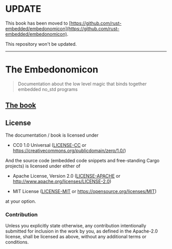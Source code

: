# UPDATE

This book has been moved to [https://github.com/rust-embedded/embedonomicon](https://github.com/rust-embedded/embedonomicon).

This repository won't be updated.

---

# The Embedonomicon

> Documentation about the low level magic that binds together embedded no_std programs

## [The book](https://japaric.github.io/embedonomicon/)

## License

The documentation / book is licensed under

- CC0 1.0 Universal ([LICENSE-CC](LICENSE-CC) or https://creativecommons.org/publicdomain/zero/1.0/)

And the source code (embedded code snippets and free-standing Cargo projects) is licensed under
either of

- Apache License, Version 2.0 ([LICENSE-APACHE](LICENSE-APACHE) or
  http://www.apache.org/licenses/LICENSE-2.0)

- MIT License ([LICENSE-MIT](LICENSE-MIT) or
  https://opensource.org/licenses/MIT)

at your option.

### Contribution

Unless you explicitly state otherwise, any contribution intentionally submitted for inclusion in the
work by you, as defined in the Apache-2.0 license, shall be licensed as above, without any
additional terms or conditions.
